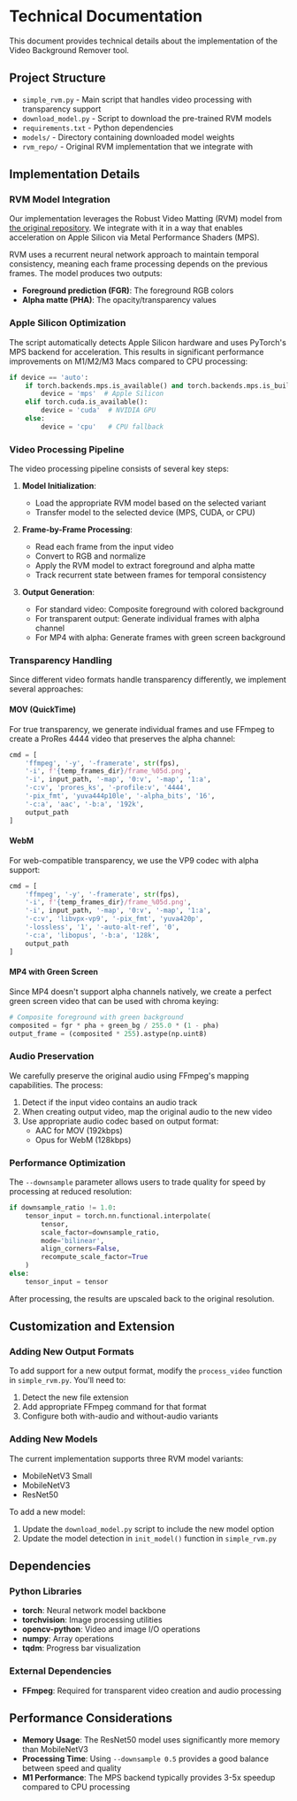 # Technical Documentation

This document provides technical details about the implementation of the Video Background Remover tool.

## Project Structure

- `simple_rvm.py` - Main script that handles video processing with transparency support
- `download_model.py` - Script to download the pre-trained RVM models
- `requirements.txt` - Python dependencies
- `models/` - Directory containing downloaded model weights
- `rvm_repo/` - Original RVM implementation that we integrate with

## Implementation Details

### RVM Model Integration

Our implementation leverages the Robust Video Matting (RVM) model from [the original repository](https://github.com/PeterL1n/RobustVideoMatting). We integrate with it in a way that enables acceleration on Apple Silicon via Metal Performance Shaders (MPS).

RVM uses a recurrent neural network approach to maintain temporal consistency, meaning each frame processing depends on the previous frames. The model produces two outputs:
- **Foreground prediction (FGR)**: The foreground RGB colors
- **Alpha matte (PHA)**: The opacity/transparency values

### Apple Silicon Optimization

The script automatically detects Apple Silicon hardware and uses PyTorch's MPS backend for acceleration. This results in significant performance improvements on M1/M2/M3 Macs compared to CPU processing:

```python
if device == 'auto':
    if torch.backends.mps.is_available() and torch.backends.mps.is_built():
        device = 'mps'  # Apple Silicon
    elif torch.cuda.is_available():
        device = 'cuda'  # NVIDIA GPU
    else:
        device = 'cpu'   # CPU fallback
```

### Video Processing Pipeline

The video processing pipeline consists of several key steps:

1. **Model Initialization**:
   - Load the appropriate RVM model based on the selected variant
   - Transfer model to the selected device (MPS, CUDA, or CPU)

2. **Frame-by-Frame Processing**:
   - Read each frame from the input video
   - Convert to RGB and normalize
   - Apply the RVM model to extract foreground and alpha matte
   - Track recurrent state between frames for temporal consistency

3. **Output Generation**:
   - For standard video: Composite foreground with colored background
   - For transparent output: Generate individual frames with alpha channel
   - For MP4 with alpha: Generate frames with green screen background

### Transparency Handling

Since different video formats handle transparency differently, we implement several approaches:

#### MOV (QuickTime)
For true transparency, we generate individual frames and use FFmpeg to create a ProRes 4444 video that preserves the alpha channel:

```python
cmd = [
    'ffmpeg', '-y', '-framerate', str(fps), 
    '-i', f'{temp_frames_dir}/frame_%05d.png',
    '-i', input_path, '-map', '0:v', '-map', '1:a',
    '-c:v', 'prores_ks', '-profile:v', '4444',
    '-pix_fmt', 'yuva444p10le', '-alpha_bits', '16',
    '-c:a', 'aac', '-b:a', '192k',
    output_path
]
```

#### WebM
For web-compatible transparency, we use the VP9 codec with alpha support:

```python
cmd = [
    'ffmpeg', '-y', '-framerate', str(fps), 
    '-i', f'{temp_frames_dir}/frame_%05d.png',
    '-i', input_path, '-map', '0:v', '-map', '1:a',
    '-c:v', 'libvpx-vp9', '-pix_fmt', 'yuva420p', 
    '-lossless', '1', '-auto-alt-ref', '0',
    '-c:a', 'libopus', '-b:a', '128k',
    output_path
]
```

#### MP4 with Green Screen
Since MP4 doesn't support alpha channels natively, we create a perfect green screen video that can be used with chroma keying:

```python
# Composite foreground with green background
composited = fgr * pha + green_bg / 255.0 * (1 - pha)
output_frame = (composited * 255).astype(np.uint8)
```

### Audio Preservation

We carefully preserve the original audio using FFmpeg's mapping capabilities. The process:

1. Detect if the input video contains an audio track
2. When creating output video, map the original audio to the new video
3. Use appropriate audio codec based on output format:
   - AAC for MOV (192kbps)
   - Opus for WebM (128kbps)

### Performance Optimization

The `--downsample` parameter allows users to trade quality for speed by processing at reduced resolution:

```python
if downsample_ratio != 1.0:
    tensor_input = torch.nn.functional.interpolate(
        tensor, 
        scale_factor=downsample_ratio,
        mode='bilinear', 
        align_corners=False,
        recompute_scale_factor=True
    )
else:
    tensor_input = tensor
```

After processing, the results are upscaled back to the original resolution.

## Customization and Extension

### Adding New Output Formats

To add support for a new output format, modify the `process_video` function in `simple_rvm.py`. You'll need to:

1. Detect the new file extension
2. Add appropriate FFmpeg command for that format
3. Configure both with-audio and without-audio variants

### Adding New Models

The current implementation supports three RVM model variants:
- MobileNetV3 Small
- MobileNetV3
- ResNet50

To add a new model:
1. Update the `download_model.py` script to include the new model option
2. Update the model detection in `init_model()` function in `simple_rvm.py`

## Dependencies

### Python Libraries

- **torch**: Neural network model backbone
- **torchvision**: Image processing utilities
- **opencv-python**: Video and image I/O operations
- **numpy**: Array operations
- **tqdm**: Progress bar visualization

### External Dependencies

- **FFmpeg**: Required for transparent video creation and audio processing

## Performance Considerations

- **Memory Usage**: The ResNet50 model uses significantly more memory than MobileNetV3
- **Processing Time**: Using `--downsample 0.5` provides a good balance between speed and quality
- **M1 Performance**: The MPS backend typically provides 3-5x speedup compared to CPU processing